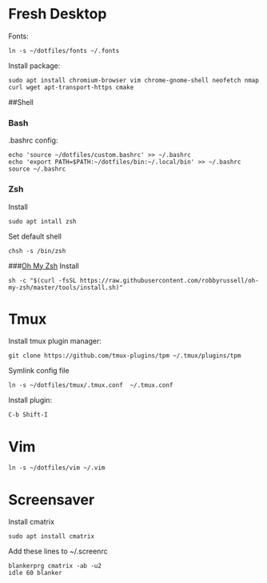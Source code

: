 Fresh Desktop
===
Fonts:
```
ln -s ~/dotfiles/fonts ~/.fonts
```
Install package:
```
sudo apt install chromium-browser vim chrome-gnome-shell neofetch nmap curl wget apt-transport-https cmake
```
##Shell
### Bash
.bashrc config:
```
echo 'source ~/dotfiles/custom.bashrc' >> ~/.bashrc
echo 'export PATH=$PATH:~/dotfiles/bin:~/.local/bin' >> ~/.bashrc
source ~/.bashrc
```
### Zsh
Install
```
sudo apt intall zsh
```
Set default shell
```
chsh -s /bin/zsh
```
###[Oh My Zsh](https://github.com/robbyrussell/oh-my-zsh)
Install
```
sh -c "$(curl -fsSL https://raw.githubusercontent.com/robbyrussell/oh-my-zsh/master/tools/install.sh)"
```

Tmux
===
Install tmux plugin manager:
```
git clone https://github.com/tmux-plugins/tpm ~/.tmux/plugins/tpm
```
Symlink config file
```
ln -s ~/dotfiles/tmux/.tmux.conf  ~/.tmux.conf
```
Install plugin:
```
C-b Shift-I
```
Vim
===
```
ln -s ~/dotfiles/vim ~/.vim
```
Screensaver
===
Install cmatrix
```
sudo apt install cmatrix
```
Add these lines to ~/.screenrc
```
blankerprg cmatrix -ab -u2
idle 60 blanker
```
